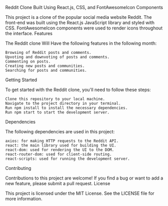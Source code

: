 Reddit Clone Built Using React.js, CSS, and FontAwesomeIcon Components

This project is a clone of the popular social media website Reddit. The front-end was built using the React.js JavaScript library and styled with CSS. FontAwesomeIcon components were used to render icons throughout the interface.
Features

The Reddit clone Will Have the following features in the following month:

    Browsing of Reddit posts and comments.
    Upvoting and downvoting of posts and comments.
    Commenting on posts.
    Creating new posts and communities.
    Searching for posts and communities.

Getting Started

To get started with the Reddit clone, you'll need to follow these steps:

    Clone this repository to your local machine.
    Navigate to the project directory in your terminal.
    Run npm install to install the necessary dependencies.
    Run npm start to start the development server.

Dependencies

The following dependencies are used in this project:

    axios: for making HTTP requests to the Reddit API.
    react: the main library used for building the UI.
    react-dom: used for rendering the UI to the DOM.
    react-router-dom: used for client-side routing.
    react-scripts: used for running the development server.

Contributing

Contributions to this project are welcome! If you find a bug or want to add a new feature, please submit a pull request.
License

This project is licensed under the MIT License. See the LICENSE file for more information.